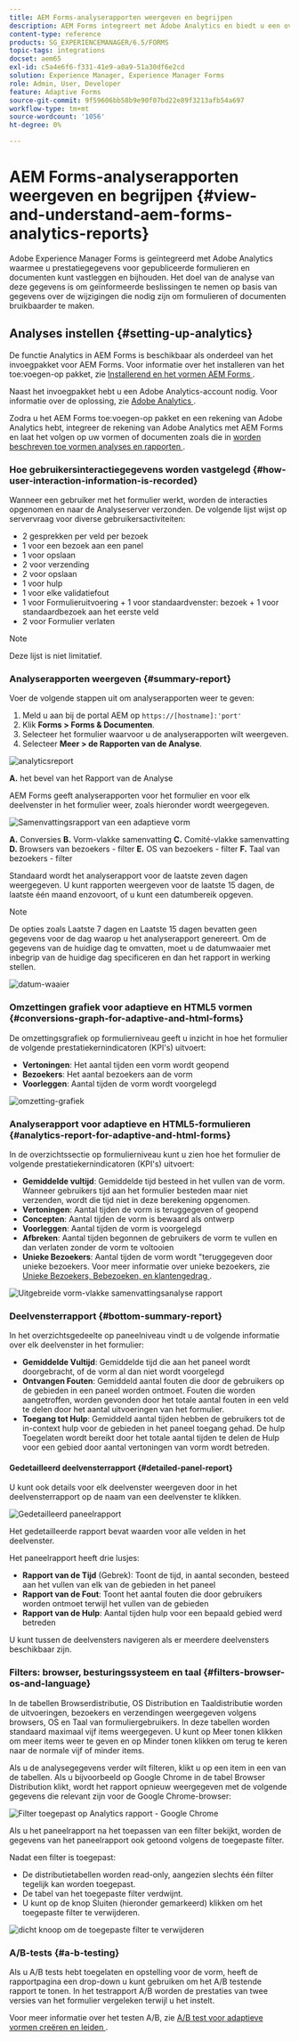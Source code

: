```yaml
---
title: AEM Forms-analyserapporten weergeven en begrijpen
description: AEM Forms integreert met Adobe Analytics en biedt u een overzicht en gedetailleerde analyses van uw gepubliceerde adaptieve formulieren.
content-type: reference
products: SG_EXPERIENCEMANAGER/6.5/FORMS
topic-tags: integrations
docset: aem65
exl-id: c5a4e6f6-f331-41e9-a0a9-51a30df6e2cd
solution: Experience Manager, Experience Manager Forms
role: Admin, User, Developer
feature: Adaptive Forms
source-git-commit: 9f59606bb58b9e90f07bd22e89f3213afb54a697
workflow-type: tm+mt
source-wordcount: '1056'
ht-degree: 0%

---
```


# AEM Forms-analyserapporten weergeven en begrijpen {#view-and-understand-aem-forms-analytics-reports}

Adobe Experience Manager Forms is geïntegreerd met Adobe Analytics waarmee u prestatiegegevens voor gepubliceerde formulieren en documenten kunt vastleggen en bijhouden. Het doel van de analyse van deze gegevens is om geïnformeerde beslissingen te nemen op basis van gegevens over de wijzigingen die nodig zijn om formulieren of documenten bruikbaarder te maken.

## Analyses instellen {#setting-up-analytics}

De functie Analytics in AEM Forms is beschikbaar als onderdeel van het invoegpakket voor AEM Forms. Voor informatie over het installeren van het toe:voegen-op pakket, zie [ Installerend en het vormen AEM Forms ](../../forms/using/installing-configuring-aem-forms-osgi.md).

Naast het invoegpakket hebt u een Adobe Analytics-account nodig. Voor informatie over de oplossing, zie [ Adobe Analytics ](https://www.adobe.com/solutions/digital-analytics.html).

Zodra u het AEM Forms toe:voegen-op pakket en een rekening van Adobe Analytics hebt, integreer de rekening van Adobe Analytics met AEM Forms en laat het volgen op uw vormen of documenten zoals die in [ worden beschreven toe vormen analyses en rapporten ](../../forms/using/configure-analytics-forms-documents.md).

### Hoe gebruikersinteractiegegevens worden vastgelegd {#how-user-interaction-information-is-recorded}

Wanneer een gebruiker met het formulier werkt, worden de interacties opgenomen en naar de Analyseserver verzonden. De volgende lijst wijst op servervraag voor diverse gebruikersactiviteiten:

* 2 gesprekken per veld per bezoek
* 1 voor een bezoek aan een panel
* 1 voor opslaan
* 2 voor verzending
* 2 voor opslaan
* 1 voor hulp
* 1 voor elke validatiefout
* 1 voor Formulieruitvoering + 1 voor standaardvenster: bezoek + 1 voor standaardbezoek aan het eerste veld
* 2 voor Formulier verlaten

>[!NOTE]
>
>Deze lijst is niet limitatief.

### Analyserapporten weergeven {#summary-report}

Voer de volgende stappen uit om analyserapporten weer te geven:

1. Meld u aan bij de portal AEM op `https://[hostname]:'port'`
1. Klik **Forms > Forms &amp; Documenten**.
1. Selecteer het formulier waarvoor u de analyserapporten wilt weergeven.
1. Selecteer **Meer > de Rapporten van de Analyse**.

![ analyticsreport ](assets/analyticsreport.png)

**A.** het bevel van het Rapport van de Analyse

AEM Forms geeft analyserapporten voor het formulier en voor elk deelvenster in het formulier weer, zoals hieronder wordt weergegeven.

![ Samenvattingsrapport van een adaptieve vorm ](assets/analyticsdashboard_callout.png)

**A.** Conversies **B.** Vorm-vlakke samenvatting **C.** Comité-vlakke samenvatting **D.** Browsers van bezoekers - filter **E.** OS van bezoekers - filter **F.** Taal van bezoekers - filter

Standaard wordt het analyserapport voor de laatste zeven dagen weergegeven. U kunt rapporten weergeven voor de laatste 15 dagen, de laatste één maand enzovoort, of u kunt een datumbereik opgeven.

>[!NOTE]
>
>De opties zoals Laatste 7 dagen en Laatste 15 dagen bevatten geen gegevens voor de dag waarop u het analyserapport genereert. Om de gegevens van de huidige dag te omvatten, moet u de datumwaaier met inbegrip van de huidige dag specificeren en dan het rapport in werking stellen.

![ datum-waaier ](assets/date-range.png)

### Omzettingen grafiek voor adaptieve en HTML5 vormen {#conversions-graph-for-adaptive-and-html-forms}

De omzettingsgrafiek op formulierniveau geeft u inzicht in hoe het formulier de volgende prestatiekernindicatoren (KPI&#39;s) uitvoert:

* **Vertoningen**: Het aantal tijden een vorm wordt geopend
* **Bezoekers**: Het aantal bezoekers aan de vorm
* **Voorleggen**: Aantal tijden de vorm wordt voorgelegd

![ omzetting-grafiek ](assets/conversion-graph.png)

### Analyserapport voor adaptieve en HTML5-formulieren {#analytics-report-for-adaptive-and-html-forms}

In de overzichtssectie op formulierniveau kunt u zien hoe het formulier de volgende prestatiekernindicatoren (KPI&#39;s) uitvoert:

* **Gemiddelde vultijd**: Gemiddelde tijd besteed in het vullen van de vorm. Wanneer gebruikers tijd aan het formulier besteden maar niet verzenden, wordt die tijd niet in deze berekening opgenomen.
* **Vertoningen**: Aantal tijden de vorm is teruggegeven of geopend
* **Concepten**: Aantal tijden de vorm is bewaard als ontwerp
* **Voorleggen**: Aantal tijden de vorm is voorgelegd
* **Afbreken**: Aantal tijden begonnen de gebruikers de vorm te vullen en dan verlaten zonder de vorm te voltooien
* **Unieke Bezoekers**: Aantal tijden de vorm wordt &quot;teruggegeven door unieke bezoekers. Voor meer informatie over unieke bezoekers, zie [ Unieke Bezoekers, Bebezoeken, en klantengedrag ](https://helpx.adobe.com/nl/analytics/kb/unique-visitors-visitor-behavior.html).

![ Uitgebreide vorm-vlakke samenvattingsanalyse rapport ](assets/analytics-report.png)

### Deelvensterrapport {#bottom-summary-report}

In het overzichtsgedeelte op paneelniveau vindt u de volgende informatie over elk deelvenster in het formulier:

* **Gemiddelde Vultijd**: Gemiddelde tijd die aan het paneel wordt doorgebracht, of de vorm al dan niet wordt voorgelegd
* **Ontvangen Fouten**: Gemiddeld aantal fouten die door de gebruikers op de gebieden in een paneel worden ontmoet. Fouten die worden aangetroffen, worden gevonden door het totale aantal fouten in een veld te delen door het aantal uitvoeringen van het formulier.
* **Toegang tot Hulp**: Gemiddeld aantal tijden hebben de gebruikers tot de in-context hulp voor de gebieden in het paneel toegang gehad. De hulp Toegelaten wordt bereikt door het totale aantal tijden te delen de Hulp voor een gebied door aantal vertoningen van vorm wordt betreden.

#### Gedetailleerd deelvensterrapport {#detailed-panel-report}

U kunt ook details voor elk deelvenster weergeven door in het deelvensterrapport op de naam van een deelvenster te klikken.

![ Gedetailleerd paneelrapport ](assets/panel-report-detailed.png)

Het gedetailleerde rapport bevat waarden voor alle velden in het deelvenster.

Het paneelrapport heeft drie lusjes:

* **Rapport van de Tijd** (Gebrek): Toont de tijd, in aantal seconden, besteed aan het vullen van elk van de gebieden in het paneel
* **Rapport van de Fout**: Toont het aantal fouten die door gebruikers worden ontmoet terwijl het vullen van de gebieden
* **Rapport van de Hulp**: Aantal tijden hulp voor een bepaald gebied werd betreden

U kunt tussen de deelvensters navigeren als er meerdere deelvensters beschikbaar zijn.

### Filters: browser, besturingssysteem en taal {#filters-browser-os-and-language}

In de tabellen Browserdistributie, OS Distribution en Taaldistributie worden de uitvoeringen, bezoekers en verzendingen weergegeven volgens browsers, OS en Taal van formuliergebruikers. In deze tabellen worden standaard maximaal vijf items weergegeven. U kunt op Meer tonen klikken om meer items weer te geven en op Minder tonen klikken om terug te keren naar de normale vijf of minder items.

Als u de analysegegevens verder wilt filteren, klikt u op een item in een van de tabellen. Als u bijvoorbeeld op Google Chrome in de tabel Browser Distribution klikt, wordt het rapport opnieuw weergegeven met de volgende gegevens die relevant zijn voor de Google Chrome-browser:

![ Filter toegepast op Analytics rapport - Google Chrome ](assets/filter-1.png)

Als u het paneelrapport na het toepassen van een filter bekijkt, worden de gegevens van het paneelrapport ook getoond volgens de toegepaste filter.

Nadat een filter is toegepast:

* De distributietabellen worden read-only, aangezien slechts één filter tegelijk kan worden toegepast.
* De tabel van het toegepaste filter verdwijnt.
* U kunt op de knop Sluiten (hieronder gemarkeerd) klikken om het toegepaste filter te verwijderen.

![ dicht knoop om de toegepaste filter ](assets/close-filter.png) te verwijderen

### A/B-tests {#a-b-testing}

Als u A/B tests hebt toegelaten en opstelling voor de vorm, heeft de rapportpagina een drop-down u kunt gebruiken om het A/B testende rapport te tonen. In het testrapport A/B worden de prestaties van twee versies van het formulier vergeleken terwijl u het instelt.

Voor meer informatie over het testen A/B, zie [ A/B test voor adaptieve vormen creëren en leiden ](../../forms/using/ab-testing-adaptive-forms.md).
